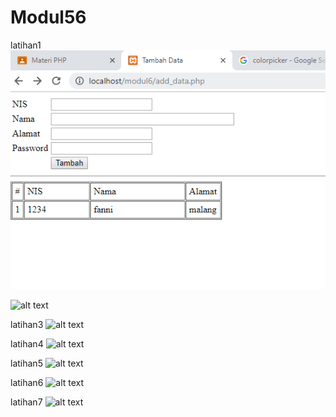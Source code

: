 # Modul56

latihan1
![alt text](https://github.com/fanniyuliani08/Modul56/blob/master/latihan1.PNG)

![alt text](https://github.com/fanniyuliani08/Modul56PHP/blob/master/latihan2.PNG)

latihan3
![alt text](https://github.com/fanniyuliani08/Modul56PHP/blob/master/latihan3.PNG)

latihan4
![alt text](https://github.com/fanniyuliani08/Modul56PHP/blob/master/latihan4.PNG)

latihan5
![alt text](https://github.com/fanniyuliani08/Modul56PHP/blob/master/latihan5.PNG)

latihan6
![alt text](https://github.com/fanniyuliani08/Modul56PHP/blob/master/latihan6.PNG)

latihan7
![alt text](https://github.com/fanniyuliani08/Modul56PHP/blob/master/latihan7.PNG)
